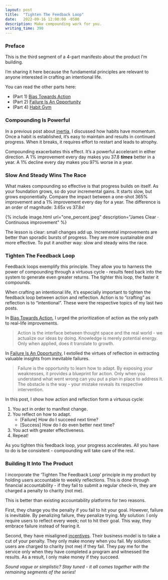 ```yaml
---
layout: post
title:  "Tighten The Feedback Loop"
date:   2022-09-16 12:00:00 -0500
description: Make compounding work for you.
writing_time: 390
---
```


### Preface

This is the third segment of a 4-part manifesto about the product I’m building.

I’m sharing it here because the fundamental principles are relevant to anyone interested in crafting an intentional life.

You can read the other parts here:
* (Part 1) [Bias Towards Action]({{site.url}}/bias-towards-action)
* (Part 2) [Failure Is An Opportunity]({{site.url}}/failure-is-an-opportunity)
* (Part 4) [Habit Gym]({{site.url}}/habit-gym)

### Compounding Is Powerful

In a previous post about [inertia]({{site.url}}/inertia), I discussed how habits have momentum. Once a habit is established, it’s easy to maintain and results in continued progress. When it breaks, it requires effort to restart and leads to atrophy.

Compounding exacerbates this effect. It’s a powerful accelerant in either direction. A 1% improvement every day makes you 37.8 ***times*** better in a year. A 1% decline every day makes you 97% worse in a year.

### Slow And Steady Wins The Race

What makes compounding so effective is that progress builds on itself. As your foundation grows, so do your incremental gains. It starts slow, but grows exponentially. Compare the impact between a one-shot 365% improvement and a 1% improvement every day for a year. The difference is an order of magnitude: 3.65x vs 37.8x!

{% include image.html url="one_percent.jpeg" description="James Clear · Continuous improvement" %}

The lesson is clear: small changes add up. Incremental improvements are better than sporadic bursts of progress. They are more sustainable *and* more effective. To put it another way: slow and steady wins the race.

### Tighten The Feedback Loop

Feedback loops exemplify this principle. They allow you to harness the power of compounding through a virtuous cycle - results feed back into the system to generate even greater returns. The tighter this loop, the faster it compounds.

When crafting an intentional life, it’s especially important to tighten the feedback loop between action and reflection. Action is to “crafting” as reflection is to “intentional”. These were the respective topics of my last two posts. 

In [Bias Towards Action]({{site.url}}/bias-towards-action), I urged the prioritization of action as the only path to real-life improvements.

> Action is the interface between thought space and the real world - we actualize our ideas by doing. Knowledge is merely potential energy. Only when applied, does it translate to growth. 

In [Failure Is An Opportunity]({{site.url}}/failure-is-an-opportunity), I extolled the virtues of reflection in extracting valuable insights from inevitable failures.

> Failure is the opportunity to learn how to adapt. By exposing your weaknesses, it provides a blueprint for action. Only when you understand what went wrong can you put a plan in place to address it. The obstacle is the way - your mistake reveals its respective intervention.

In this post, I show how action and reflection form a virtuous cycle:

1. You act in order to manifest change.
1. You reflect on how to adapt.
    * [Failure] How do I succeed next time?
    * [Success] How do I do even better next time?
1. You act with greater effectiveness.
1. Repeat!

As you tighten this feedback loop, your progress accelerates. All you have to do is be consistent - compounding will take care of the rest.

### Building It Into The Product

I incorporate the ‘Tighten The Feedback Loop’ principle in my product by holding users accountable to weekly reflections. This is done through financial accountability - if they fail to submit a regular check-in, they are charged a penalty to charity (not me).

This is better than existing accountability platforms for two reasons.

First, they charge you the penalty if you fail to hit your goal. However, failure is inevitable. By penalizing  failure, they penalize trying. My solution: I only require users to reflect every week; not to hit their goal. This way, they embrace failure instead of fearing it.

Second, they have misaligned [incentives]({{site.url}}/incentives). Their business model is to take a cut of your penalty. They only make money when you fail. My solution: users are charged to charity (not me) if they fail. They pay me for the service only when they have completed a program and witnessed the results. As a result, I only make money if they succeed.

*Sound vague or simplistic? Stay tuned - it all comes together with the remaining segments of the series!*